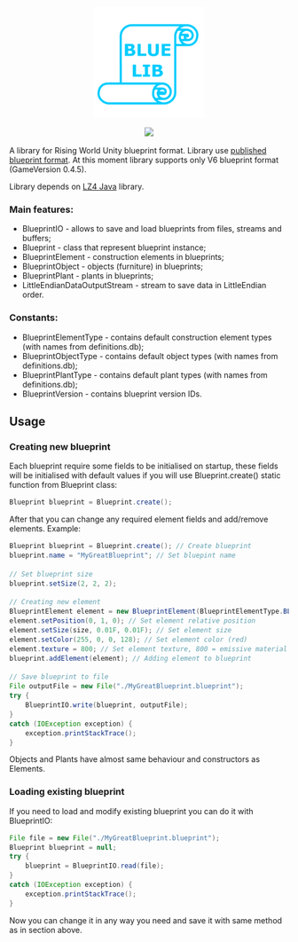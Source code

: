 <p align="center">
	<img src="https://github.com/paulevsGitch/BlueLib/blob/main/bluelib_logo.png" width="200px" height="200px"/>
</p>
<p align="center">
	<a href="https://jitpack.io/#paulevsGitch/BlueLib"><img src="https://jitpack.io/v/paulevsGitch/BlueLib.svg"/></a>
</p>

A library for Rising World Unity blueprint format.
Library use [published blueprint format](https://forum.rising-world.net/thread/11808-blueprints-format-unity/?postID=87733#post87733).
At this moment library supports only V6 blueprint format (GameVersion 0.4.5).

Library depends on [LZ4 Java](https://github.com/lz4/lz4-java) library.

### Main features:
- BlueprintIO - allows to save and load blueprints from files, streams and buffers;
- Blueprint - class that represent blueprint instance;
- BlueprintElement - construction elements in blueprints;
- BlueprintObject - objects (furniture) in blueprints;
- BlueprintPlant - plants in blueprints;
- LittleEndianDataOutputStream - stream to save data in LittleEndian order.

### Constants:
- BlueprintElementType - contains default construction element types (with names from definitions.db);
- BlueprintObjectType - contains default object types (with names from definitions.db);
- BlueprintPlantType - contains default plant types (with names from definitions.db);
- BlueprintVersion - contains blueprint version IDs.

## Usage
### Creating new blueprint

Each blueprint require some fields to be initialised on startup, these fields
will be initialised with default values if you will use Blueprint.create() static function
from Blueprint class:

```java
Blueprint blueprint = Blueprint.create();
```

After that you can change any required element fields and add/remove elements. Example:

```java
Blueprint blueprint = Blueprint.create(); // Create blueprint
blueprint.name = "MyGreatBlueprint"; // Set bluepint name

// Set blueprint size
blueprint.setSize(2, 2, 2);

// Creating new element
BlueprintElement element = new BlueprintElement(BlueprintElementType.BLOCK);
element.setPosition(0, 1, 0); // Set element relative position
element.setSize(size, 0.01F, 0.01F); // Set element size
element.setColor(255, 0, 0, 128); // Set element color (red)
element.texture = 800; // Set element texture, 800 = emissive material
blueprint.addElement(element); // Adding element to blueprint

// Save blueprint to file
File outputFile = new File("./MyGreatBlueprint.blueprint");
try {
    BlueprintIO.write(blueprint, outputFile);
}
catch (IOException exception) {
    exception.printStackTrace();
}
```

Objects and Plants have almost same behaviour and constructors as Elements.

### Loading existing blueprint

If you need to load and modify existing blueprint you can do it with BlueprintIO:
```java
File file = new File("./MyGreatBlueprint.blueprint");
Blueprint blueprint = null;
try {
    blueprint = BlueprintIO.read(file);
}
catch (IOException exception) {
    exception.printStackTrace();
}
```

Now you can change it in any way you need and save it with same method as in section above.